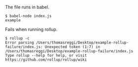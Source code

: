 The file runs in babel.

```
$ babel-node index.js
example
```

Fails when running rollup.

```
$ rollup -c
Error parsing /Users/thomasreggi/Desktop/example-rollup-failure/index.js: Unexpected token (1:7) in /Users/thomasreggi/Desktop/example-rollup-failure/index.js
Type rollup --help for help, or visit https://github.com/rollup/rollup/wiki
```
